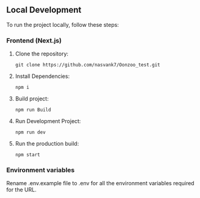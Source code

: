 ## Local Development

To run the project locally, follow these steps:

### Frontend (Next.js)

1. Clone the repository:

   ```   
   git clone https://github.com/nasvank7/Oonzoo_test.git
   ```

2. Install Dependencies:

   ```   
   npm i
   ```


3. Build project:

   ```   
   npm run Build
   ```


4. Run Development Project:

   ```   
   npm run dev
   ```


5. Run the production build:

    ```   
    npm start
    ```

### Environment variables 

   Rename .env.example file to .env for all the environment variables required for the URL.

   
